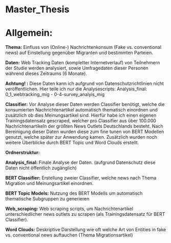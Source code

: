 # Master_Thesis

# Allgemein: 

**Thema:** Einfluss von (Online-) Nachrichtenkonsum (Fake vs. conventional news) auf Einstellung gegenüber Migranten und bestimmten Parteien. 

**Daten:** Web Tracking Daten (kompletter Internetverlauf) von Teilnehmern der Studie werden analysiert, sowie Umfragedaten dieser Personen während dieses Zeitraums (6 Monate).

**Achtung! :** Diese Daten kann ich aufgrund von Datenschutzrichtlinien nicht veröffentlichen. Hier teile ich nur die Analysescripts: 
Analysis_final: 0_1_webtracking_mig - 0-4-survey_analyis_mig

**Classifier:** Vor Analyse dieser Daten werden Classifier benötigt, welche die konsumierten Nachrichtenartikel automatisch thematisch einordnen und zusätzlich ob dies Meinungsartikel sind. 
Hierfür habe ich einen eigenen Trainingsdatensatz gescraped, welcher pro Classifier aus über 100.000 Nachrichtenartikeln der größten News Outlets Deutschlands besteht.
Nach Bereinigung dieser Daten wurden diese zum fine tunen von BERT Modellen genutzt, welche später zur Anwendung kamen. Zusätzlich wurden noch weitere Überblicke durch BERT Topic und Word Clouds erstellt.

**Ordnerstruktur:**

**Analysis_final:** Finale Analyse der Daten. (aufgrund Datenschutz diese Daten nicht öffentlich zugänglich)

**BERT Classifier:** Erstellung zweier Classifier, welche news nach Thema Migration und Meinungsartikel einordnen.

**BERT Topic Models:** Nutzung des BERT Modells um automatisch thematische Subgruppen zu generieren

**Web_scraping:** Web scraping scripts, um Nachrichtenartikel unterschiedlicher news outlets zu scrapen (als Trainingsdatensatz für BERT Classifier).

**Word Clouds:** Deskriptive Darstellung wie oft welche Art von Entities in fake vs. conventional news auftauchen (Thema Migrationsartikel)
